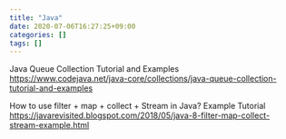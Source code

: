 ```yaml
---
title: "Java"
date: 2020-07-06T16:27:25+09:00
categories: []
tags: []
---
```


Java Queue Collection Tutorial and Examples
 https://www.codejava.net/java-core/collections/java-queue-collection-tutorial-and-examples

How to use filter + map + collect + Stream in Java? Example Tutorial
 https://javarevisited.blogspot.com/2018/05/java-8-filter-map-collect-stream-example.html